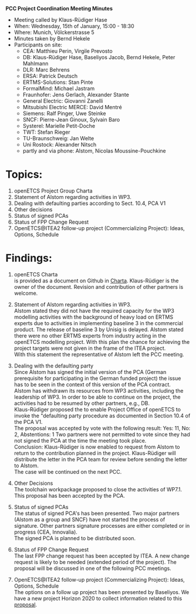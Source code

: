 **PCC Project Coordination Meeting Minutes**

* Meeting called by Klaus-Rüdiger Hase
* When: Wednesday, 15th of January, 15:00 - 18:30
* Where: Munich, Völckerstrasse 5
* Minutes taken by Bernd Hekele
* Participants on site: 
  * CEA: Matthieu Perin, Virgile Prevosto
  * DB: Klaus-Rüdiger Hase, Baseliyos Jacob, Bernd Hekele, Peter Mahlmann 
  * DLR: Marc Behrens
  * ERSA: Patrick Deutsch
  * ERTMS-Solutions: Stan Pinte
  * FormalMind: Michael Jastram
  * Fraunhofer: Jens Gerlach, Alexander Stante
  * General Electric: Giovanni Zanelli
  * Mitsubishi Electric MERCE: David Mentré
  * Siemens: Ralf Pinger, Uwe Steinke
  * SNCF: Pierre-Jean Ginoux, Sylvain Baro
  * Systerel: Marielle Petit-Doche
  * TWT: Stefan Rieger
  * TU-Braunschweig: Jan Welte
  * Uni Rostock: Alexander Nitsch  
  * partly and via phone: Alstom, Nicolas Moussine-Pouchkine

# Topics:
1. openETCS Project Group Charta
1. Statement of Alstom regarding activities in WP3.
1. Dealing with defaulting parties according to Sect. 10.4, PCA V1
1. Other decisions
1. Status of signed PCAs
1. Status of FPP Change Request
1. OpenETCS@ITEA2 follow-up project (Commercializing Project): Ideas, Options, Schedule

# Findings:
1. openETCS Charta  
is provided as a document on Github in [Charta](https://github.com/openETCS/Charta/tree/master/Proposal). Klaus-Rüdiger is the owner of the document. Revision and contribution of other partners is welcome.

1. Statement of Alstom regarding activities in WP3.  
Alstom stated they did not have the required capacity for the WP3 modelling activities with the background of heavy load on ERTMS experts due to activities in implementing baseline 3 in the commercial product. The release of baseline 3 by Unisig is delayed.  Alstom stated there were no other ERTMS experts from industry acting in the openETCS modelling project. With this plan the chance for achieving the project targets were not given in the frame of the ITEA project.  
With this statement the representative of Alstom left the PCC meeting.

1. Dealing with the defaulting party  
Since Alstom has signed the initial version of the PCA (German prerequisite for participating in the German funded project) the issue has to be seen in the context of this version of the PCA contract.  
Alstom has withdrawn its resources from WP3 activities, including the leadership of WP3. In order to be able to continue on the project, the activities had to be resumed by other partners, e.g., DB.   
Klaus-Rüdiger proposed the to enable Project Office of openETCS to invoke the "defaulting party procedure as documented in Section 10.4 of the PCA V1.  
The proposal was accepted by vote with the following result: Yes: 11, No: 2, Abstentions: 1
Two partners were not permitted to vote since they had not signed the PCA at the time the meeting took place.  
Conclusion: Klaus-Rüdiger is now enabled to request from Alstom to return to the contribution planned in the project. Klaus-Rüdiger will distribute the letter in the PCA team for review  before sending the letter to Alstom.  
The case will be continued on the next PCC.

1. Other Decisions   
The toolchain workpackage proposed to close the activities of WP7.1. This proposal has been accepted by the PCA.

1. Status of signed PCAs  
The status of signed PCA's has been presented. Two major partners (Alstom as a group and SNCF) have not started the process of signature. Other partners signature processes are either completed or in progress (CEA, Innovalia).  
The signed PCA is  planned to be distributed soon.

1. Status of FPP Change Request  
The last FPP change request has been accepted by ITEA.
A new change request is likely to be needed (extended period of the project). The proposal will be discussed in one of the following PCC meetings.

1. OpenETCS@ITEA2 follow-up project (Commercializing Project): Ideas, Options, Schedule  
The options on a follow up project has been presented by Baseliyos. We have a new project Horizon 2020 to collect information related to this [proposal](https://github.com/openETCS/horizon2020/blob/master/openETCS_Follow_Up%40Horizon2020_MG_2.1_proposal.pdfhttps://github.com/openETCS/horizon2020/blob/master/openETCS_Follow_Up%40Horizon2020_MG_2.1_proposal.pdf).
